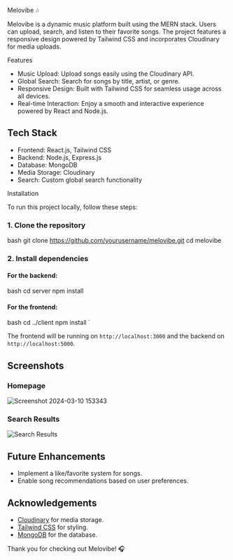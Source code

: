Melovibe 🎶

Melovibe is a dynamic music platform built using the MERN stack. Users can upload, search, and listen to their favorite songs. The project features a responsive design powered by Tailwind CSS and incorporates Cloudinary for media uploads.

Features

- Music Upload: Upload songs easily using the Cloudinary API.
- Global Search: Search for songs by title, artist, or genre.
- Responsive Design: Built with Tailwind CSS for seamless usage across all devices.
- Real-time Interaction: Enjoy a smooth and interactive experience powered by React and Node.js.
  
## Tech Stack

- Frontend: React.js, Tailwind CSS
- Backend: Node.js, Express.js
- Database: MongoDB
- Media Storage: Cloudinary
- Search: Custom global search functionality

Installation

To run this project locally, follow these steps:

### 1. Clone the repository

bash
git clone https://github.com/yourusername/melovibe.git
cd melovibe


### 2. Install dependencies

#### For the backend:

bash
cd server
npm install

#### For the frontend:

bash
cd ../client
npm install
`

The frontend will be running on `http://localhost:3000` and the backend on `http://localhost:5000`.

## Screenshots

### Homepage

![Screenshot 2024-03-10 153343](https://github.com/user-attachments/assets/fd178484-fd96-4dd5-ba9d-26b2f677e2cc)


### Search Results

![Search Results](https://link-to-screenshot.com/search-results.png)

## Future Enhancements
- Implement a like/favorite system for songs.
- Enable song recommendations based on user preferences.


## Acknowledgements

- [Cloudinary](https://cloudinary.com) for media storage.
- [Tailwind CSS](https://tailwindcss.com) for styling.
- [MongoDB](https://www.mongodb.com) for the database.

Thank you for checking out Melovibe! 🎧

